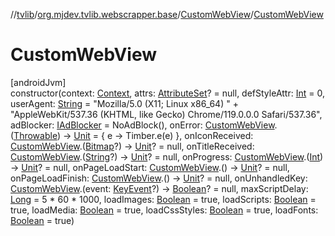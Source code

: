 //[tvlib](../../../index.md)/[org.mjdev.tvlib.webscrapper.base](../index.md)/[CustomWebView](index.md)/[CustomWebView](-custom-web-view.md)

# CustomWebView

[androidJvm]\
constructor(context: [Context](https://developer.android.com/reference/kotlin/android/content/Context.html), attrs: [AttributeSet](https://developer.android.com/reference/kotlin/android/util/AttributeSet.html)? = null, defStyleAttr: [Int](https://kotlinlang.org/api/latest/jvm/stdlib/kotlin/-int/index.html) = 0, userAgent: [String](https://kotlinlang.org/api/latest/jvm/stdlib/kotlin/-string/index.html) = &quot;Mozilla/5.0 (X11; Linux x86_64) &quot; +
            &quot;AppleWebKit/537.36 (KHTML, like Gecko) Chrome/119.0.0.0 Safari/537.36&quot;, adBlocker: [IAdBlocker](../../org.mjdev.tvlib.webscrapper.adblock/-i-ad-blocker/index.md) = NoAdBlock(), onError: [CustomWebView](index.md).([Throwable](https://kotlinlang.org/api/latest/jvm/stdlib/kotlin/-throwable/index.html)) -&gt; [Unit](https://kotlinlang.org/api/latest/jvm/stdlib/kotlin/-unit/index.html) = { e -&gt; Timber.e(e) }, onIconReceived: [CustomWebView](index.md).([Bitmap](https://developer.android.com/reference/kotlin/android/graphics/Bitmap.html)?) -&gt; [Unit](https://kotlinlang.org/api/latest/jvm/stdlib/kotlin/-unit/index.html)? = null, onTitleReceived: [CustomWebView](index.md).([String](https://kotlinlang.org/api/latest/jvm/stdlib/kotlin/-string/index.html)?) -&gt; [Unit](https://kotlinlang.org/api/latest/jvm/stdlib/kotlin/-unit/index.html)? = null, onProgress: [CustomWebView](index.md).([Int](https://kotlinlang.org/api/latest/jvm/stdlib/kotlin/-int/index.html)) -&gt; [Unit](https://kotlinlang.org/api/latest/jvm/stdlib/kotlin/-unit/index.html)? = null, onPageLoadStart: [CustomWebView](index.md).() -&gt; [Unit](https://kotlinlang.org/api/latest/jvm/stdlib/kotlin/-unit/index.html)? = null, onPageLoadFinish: [CustomWebView](index.md).() -&gt; [Unit](https://kotlinlang.org/api/latest/jvm/stdlib/kotlin/-unit/index.html)? = null, onUnhandledKey: [CustomWebView](index.md).(event: [KeyEvent](https://developer.android.com/reference/kotlin/android/view/KeyEvent.html)?) -&gt; [Boolean](https://kotlinlang.org/api/latest/jvm/stdlib/kotlin/-boolean/index.html)? = null, maxScriptDelay: [Long](https://kotlinlang.org/api/latest/jvm/stdlib/kotlin/-long/index.html) = 5 * 60 * 1000, loadImages: [Boolean](https://kotlinlang.org/api/latest/jvm/stdlib/kotlin/-boolean/index.html) = true, loadScripts: [Boolean](https://kotlinlang.org/api/latest/jvm/stdlib/kotlin/-boolean/index.html) = true, loadMedia: [Boolean](https://kotlinlang.org/api/latest/jvm/stdlib/kotlin/-boolean/index.html) = true, loadCssStyles: [Boolean](https://kotlinlang.org/api/latest/jvm/stdlib/kotlin/-boolean/index.html) = true, loadFonts: [Boolean](https://kotlinlang.org/api/latest/jvm/stdlib/kotlin/-boolean/index.html) = true)
